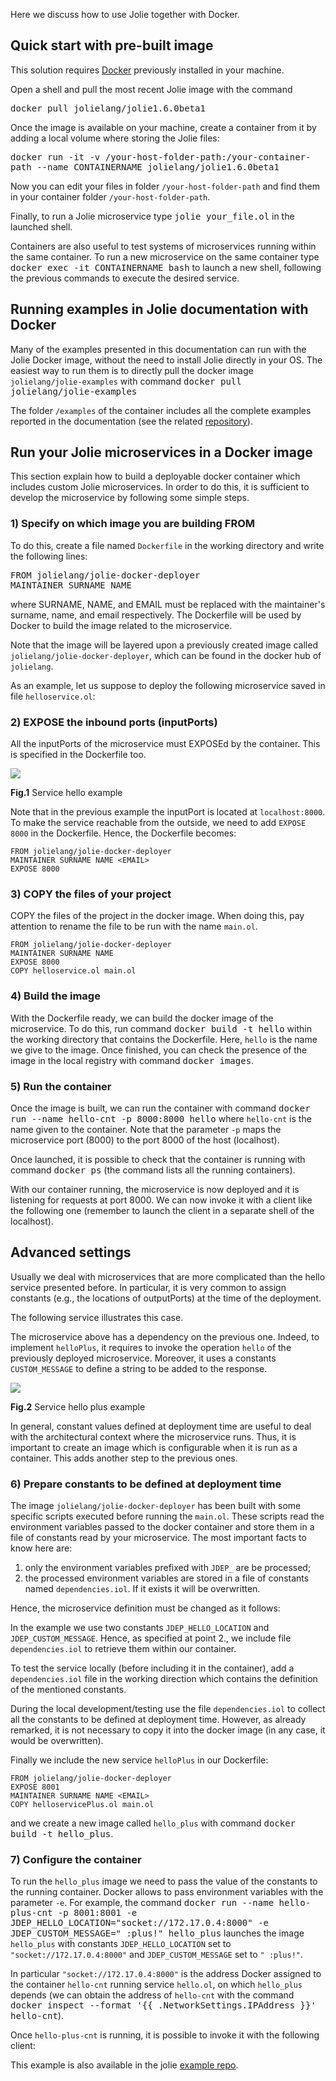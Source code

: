 Here we discuss how to use Jolie together with Docker.

## Quick start with pre-built image
This solution requires [Docker](http://www.docker.com) previously installed in your machine.

Open a shell and pull the most recent Jolie image with the command

<kbd>docker pull jolielang/jolie1.6.0beta1</kbd>

Once the image is available on your machine, create a container from it by adding a local volume where storing the Jolie files:

<kbd>docker run -it -v /your-host-folder-path:/your-container-path --name
CONTAINERNAME jolielang/jolie1.6.0beta1</kbd>

Now you can edit your files in folder `/your-host-folder-path` and find them in your container folder `/your-host-folder-path`.

Finally, to run a Jolie microservice type <kbd>jolie your_file.ol</kbd> in the launched shell.

Containers are also useful to test systems of microservices running within the same container. 
To run a new microservice on the same container type <kbd>docker exec -it CONTAINERNAME bash</kbd> to launch a new shell, 
following the previous commands to execute the desired service.

## Running examples in Jolie documentation with Docker
Many of the examples presented in this documentation can run with the Jolie Docker image, without the need to install Jolie directly in your OS.
The easiest way to run them is to directly pull the docker image `jolielang/jolie-examples` with command <kbd>docker pull jolielang/jolie-examples</kbd>

The folder `/examples` of the container includes all the complete examples reported in the documentation (see the related [repository](https://github.com/jolie/examples)).

## Run your Jolie microservices in a Docker image
This section explain how to build a deployable docker container which includes custom Jolie microservices. 
In order to do this, it is sufficient to develop the microservice by following some simple steps.

### 1) Specify on which image you are building FROM

To do this, create a file named `Dockerfile` in the working directory and write the following lines:

<pre>
FROM jolielang/jolie-docker-deployer
MAINTAINER SURNAME NAME <EMAIL>
</pre>

where SURNAME, NAME, and EMAIL must be replaced with the maintainer's surname, name, and email respectively.
The Dockerfile will be used by Docker to build the image related to the microservice.

Note that the image will be layered upon a previously created image called `jolielang/jolie-docker-deployer`, which can be found in the docker hub of `jolielang`.

<!-- Such a docker image is prepared to facilitate the deployment of a Jolie microservice as a docker image.
In order to use it in the right way, it is necessary to follow the next rules. -->

As an example, let us suppose to deploy the following microservice saved in file `helloservice.ol`:

<div class="code" src="docker_hello.ol"></div>
    
### 2) EXPOSE the inbound ports (inputPorts)

All the inputPorts of the microservice must EXPOSEd by the container. This is specified in the Dockerfile too.

<div class="doc_image">
  <img src="documentation/containers/img/container.png" />
  <p><b>Fig.1</b> Service hello example</p>
</div>

Note that in the previous example the inputPort is located at `localhost:8000`. 
To make the service reachable from the outside, we need to add `EXPOSE 8000` in the Dockerfile. 
Hence, the Dockerfile becomes:

```
FROM jolielang/jolie-docker-deployer
MAINTAINER SURNAME NAME <EMAIL>
EXPOSE 8000
```

### 3) COPY the files of your project
COPY the files of the project in the docker image. When doing this, pay attention to rename the file to be run with the name `main.ol`.

```
FROM jolielang/jolie-docker-deployer
MAINTAINER SURNAME NAME
EXPOSE 8000
COPY helloservice.ol main.ol
```

### 4) Build the image
With the Dockerfile ready, we can build the docker image of the microservice. To do this, run command <kbd>docker build -t hello</kbd> within the working directory that contains the Dockerfile.
Here, `hello` is the name we give to the image. Once finished, you can check the presence of the image in the local registry with command <kbd>docker images</kbd>.

### 5) Run the container
Once the image is built, we can run the container with command <kbd>docker run --name hello-cnt -p 8000:8000 hello</kbd> where `hello-cnt` is the name given to the container. 
Note that the parameter `-p` maps the microservice port (8000) to the port 8000 of the host (localhost). 

Once launched, it is possible to check that the container is running with command <kbd>docker ps</kbd> (the command lists all the running containers).

With our container running, the microservice is now deployed and it is listening for requests at port 8000. 
We can now invoke it with a client like the following one (remember to launch the client in a separate shell of the localhost).

<div class="code" src="client.ol"></div>

## Advanced settings
Usually we deal with microservices that are more complicated than the hello service presented before. 
In particular, it is very common to assign constants (e.g., the locations of outputPorts) at the time of the deployment. 

The following service illustrates this case.

<div class="code" src="docker_hello_plus.ol"></div>

The microservice above has a dependency on the previous one. Indeed, to implement `helloPlus`, it requires to invoke the operation `hello` of the previously deployed microservice. 
Moreover, it uses a constants `CUSTOM_MESSAGE` to define a string to be added to the response.

<div class="doc_image">
	<img src="documentation/containers/img/container2.png" />
	<p><b>Fig.2</b> Service hello plus example</p>
</div>

In general, constant values defined at deployment time are useful to deal with the architectural context where the microservice runs. Thus, it is important to create an image which is configurable when it is run as a container. This adds another step to the previous ones.

### 6) Prepare constants to be defined at deployment time
The image `jolielang/jolie-docker-deployer` has been built with some specific scripts executed before running the `main.ol`. These scripts read the environment variables passed to the docker container and store them in a file of constants read by your microservice.
The most important facts to know here are:

1. only the environment variables prefixed with `JDEP_` are be processed;
2. the processed environment variables are stored in a file of constants named `dependencies.iol`. If it exists it will be overwritten.

Hence, the microservice definition must be changed as it follows:

<div class="code" src="docker_hello_plus2.ol"></div>

In the example we use two constants `JDEP_HELLO_LOCATION` and `JDEP_CUSTOM_MESSAGE`. 
Hence, as specified at point 2., we include file `dependencies.iol` to retrieve them within our container.

To test the service locally (before including it in the container), add a `dependencies.iol` file in the working direction which contains the definition of the mentioned constants.

<div class="code" src="dependencies.iol"></div>

During the local development/testing use the file `dependencies.iol` to collect all the constants to be defined at deployment time. However, as already remarked, it is not necessary to copy it into the docker image (in any case, it would be overwritten).

Finally we include the new service `helloPlus` in our Dockerfile:

```
FROM jolielang/jolie-docker-deployer
EXPOSE 8001
MAINTAINER SURNAME NAME <EMAIL>
COPY helloservicePlus.ol main.ol
```

and we create a new image called `hello_plus` with command <kbd>docker build -t hello_plus</kbd>.

### 7) Configure the container
To run the `hello_plus` image we need to pass the value of the constants to the running container.
Docker allows to pass environment variables with the parameter `-e`.
For example, the command 
<kbd>docker run --name hello-plus-cnt -p 8001:8001 -e JDEP_HELLO_LOCATION="socket://172.17.0.4:8000" -e JDEP_CUSTOM_MESSAGE=" :plus!" hello_plus</kbd> 
launches the image `hello_plus` with constants `JDEP_HELLO_LOCATION` set to `"socket://172.17.0.4:8000"` and `JDEP_CUSTOM_MESSAGE` set to `" :plus!"`.

In particular `"socket://172.17.0.4:8000"` is the address Docker assigned to the container `hello-cnt` running service `hello.ol`, on which `hello_plus` depends (we can obtain the address of `hello-cnt` with the command <kbd>docker inspect --format '{{ .NetworkSettings.IPAddress }}' hello-cnt</kbd>).

Once `hello-plus-cnt` is running, it is possible to invoke it with the following client:

<div class="code" src="client2.ol"></div>

This example is also available in the jolie [example repo](https://github.com/jolie/examples/tree/master/06_containers/01_deployment_with_docker).